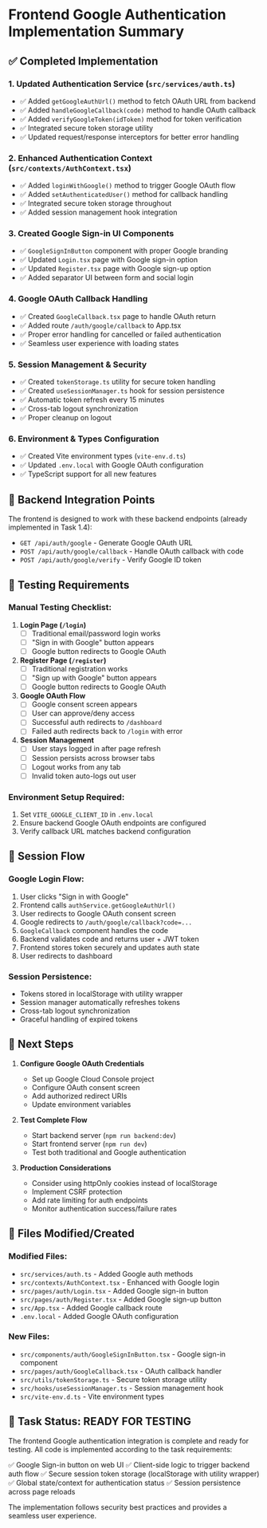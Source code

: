 # Frontend Google Authentication Implementation Summary

## ✅ Completed Implementation

### 1. Updated Authentication Service (`src/services/auth.ts`)
- ✅ Added `getGoogleAuthUrl()` method to fetch OAuth URL from backend
- ✅ Added `handleGoogleCallback(code)` method to handle OAuth callback
- ✅ Added `verifyGoogleToken(idToken)` method for token verification
- ✅ Integrated secure token storage utility
- ✅ Updated request/response interceptors for better error handling

### 2. Enhanced Authentication Context (`src/contexts/AuthContext.tsx`)
- ✅ Added `loginWithGoogle()` method to trigger Google OAuth flow
- ✅ Added `setAuthenticatedUser()` method for callback handling
- ✅ Integrated secure token storage throughout
- ✅ Added session management hook integration

### 3. Created Google Sign-in UI Components
- ✅ `GoogleSignInButton` component with proper Google branding
- ✅ Updated `Login.tsx` page with Google sign-in option
- ✅ Updated `Register.tsx` page with Google sign-up option
- ✅ Added separator UI between form and social login

### 4. Google OAuth Callback Handling
- ✅ Created `GoogleCallback.tsx` page to handle OAuth return
- ✅ Added route `/auth/google/callback` to App.tsx
- ✅ Proper error handling for cancelled or failed authentication
- ✅ Seamless user experience with loading states

### 5. Session Management & Security
- ✅ Created `tokenStorage.ts` utility for secure token handling
- ✅ Created `useSessionManager.ts` hook for session persistence
- ✅ Automatic token refresh every 15 minutes
- ✅ Cross-tab logout synchronization
- ✅ Proper cleanup on logout

### 6. Environment & Types Configuration
- ✅ Created Vite environment types (`vite-env.d.ts`)
- ✅ Updated `.env.local` with Google OAuth configuration
- ✅ TypeScript support for all new features

## 🔧 Backend Integration Points

The frontend is designed to work with these backend endpoints (already implemented in Task 1.4):
- `GET /api/auth/google` - Generate Google OAuth URL
- `POST /api/auth/google/callback` - Handle OAuth callback with code
- `POST /api/auth/google/verify` - Verify Google ID token

## 🧪 Testing Requirements

### Manual Testing Checklist:
1. **Login Page (`/login`)**
   - [ ] Traditional email/password login works
   - [ ] "Sign in with Google" button appears
   - [ ] Google button redirects to Google OAuth

2. **Register Page (`/register`)**
   - [ ] Traditional registration works
   - [ ] "Sign up with Google" button appears
   - [ ] Google button redirects to Google OAuth

3. **Google OAuth Flow**
   - [ ] Google consent screen appears
   - [ ] User can approve/deny access
   - [ ] Successful auth redirects to `/dashboard`
   - [ ] Failed auth redirects back to `/login` with error

4. **Session Management**
   - [ ] User stays logged in after page refresh
   - [ ] Session persists across browser tabs
   - [ ] Logout works from any tab
   - [ ] Invalid token auto-logs out user

### Environment Setup Required:
1. Set `VITE_GOOGLE_CLIENT_ID` in `.env.local`
2. Ensure backend Google OAuth endpoints are configured
3. Verify callback URL matches backend configuration

## 🔄 Session Flow

### Google Login Flow:
1. User clicks "Sign in with Google"
2. Frontend calls `authService.getGoogleAuthUrl()`
3. User redirects to Google OAuth consent screen
4. Google redirects to `/auth/google/callback?code=...`
5. `GoogleCallback` component handles the code
6. Backend validates code and returns user + JWT token
7. Frontend stores token securely and updates auth state
8. User redirects to dashboard

### Session Persistence:
- Tokens stored in localStorage with utility wrapper
- Session manager automatically refreshes tokens
- Cross-tab logout synchronization
- Graceful handling of expired tokens

## 🚀 Next Steps

1. **Configure Google OAuth Credentials**
   - Set up Google Cloud Console project
   - Configure OAuth consent screen
   - Add authorized redirect URIs
   - Update environment variables

2. **Test Complete Flow**
   - Start backend server (`npm run backend:dev`)
   - Start frontend server (`npm run dev`)
   - Test both traditional and Google authentication

3. **Production Considerations**
   - Consider using httpOnly cookies instead of localStorage
   - Implement CSRF protection
   - Add rate limiting for auth endpoints
   - Monitor authentication success/failure rates

## 📁 Files Modified/Created

### Modified Files:
- `src/services/auth.ts` - Added Google auth methods
- `src/contexts/AuthContext.tsx` - Enhanced with Google login
- `src/pages/auth/Login.tsx` - Added Google sign-in button
- `src/pages/auth/Register.tsx` - Added Google sign-up button
- `src/App.tsx` - Added Google callback route
- `.env.local` - Added Google OAuth configuration

### New Files:
- `src/components/auth/GoogleSignInButton.tsx` - Google sign-in component
- `src/pages/auth/GoogleCallback.tsx` - OAuth callback handler
- `src/utils/tokenStorage.ts` - Secure token storage utility
- `src/hooks/useSessionManager.ts` - Session management hook
- `src/vite-env.d.ts` - Vite environment types

## 🎯 Task Status: READY FOR TESTING

The frontend Google authentication integration is complete and ready for testing. All code is implemented according to the task requirements:

✅ Google Sign-in button on web UI
✅ Client-side logic to trigger backend auth flow
✅ Secure session token storage (localStorage with utility wrapper)
✅ Global state/context for authentication status
✅ Session persistence across page reloads

The implementation follows security best practices and provides a seamless user experience.
